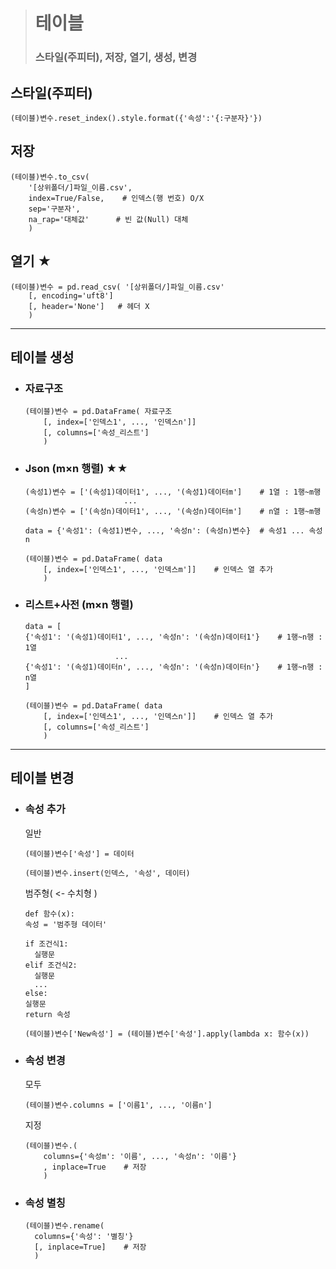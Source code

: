 ># 테이블
>### 스타일(주피터), 저장, 열기, 생성, 변경

## 스타일(주피터)
```
(테이블)변수.reset_index().style.format({'속성':'{:구분자}'})
```

## 저장
```
(테이블)변수.to_csv(
    '[상위폴더/]파일_이름.csv',
    index=True/False,    # 인덱스(행 번호) O/X
    sep='구분자',
    na_rap='대체값'      # 빈 값(Null) 대체
    )
```

## 열기 ★
```angular2html
(테이블)변수 = pd.read_csv( '[상위폴더/]파일_이름.csv'
    [, encoding='uft8']
    [, header='None']   # 헤더 X
    )
```
---

## 테이블 생성
+ ### 자료구조
    ```
    (테이블)변수 = pd.DataFrame( 자료구조
        [, index=['인덱스1', ..., '인덱스n']]
        [, columns=['속성_리스트']
        )
    ```

+ ### Json (m×n 행렬) ★★
    ```
    (속성1)변수 = ['(속성1)데이터1', ..., '(속성1)데이터m']    # 1열 : 1행~m행
                          ...
    (속성n)변수 = ['(속성n)데이터1', ..., '(속성n)데이터m']    # n열 : 1행~m행
        
    data = {'속성1': (속성1)변수, ..., '속성n': (속성n)변수}  # 속성1 ... 속성n
    
    (테이블)변수 = pd.DataFrame( data
        [, index=['인덱스1', ..., '인덱스m']]    # 인덱스 열 추가
        )
    ```

+ ### 리스트+사전 (m×n 행렬)
    ```
    data = [
    {'속성1': '(속성1)데이터1', ..., '속성n': '(속성n)데이터1'}    # 1행~n행 : 1열 
                        ...
    {'속성1': '(속성1)데이터n', ..., '속성n': '(속성n)데이터n'}    # 1행~n행 : n열 
    ]
    
    (테이블)변수 = pd.DataFrame( data
        [, index=['인덱스1', ..., '인덱스n']]    # 인덱스 열 추가
        [, columns=['속성_리스트']
        )
    ```
---
## 테이블 변경
+ ### 속성 추가
    일반
    ```
    (테이블)변수['속성'] = 데이터
    
    (테이블)변수.insert(인덱스, '속성', 데이터)
    ```
    범주형( <- 수치형 )
    ```
    def 함수(x):
    속성 = '범주형 데이터'
    
    if 조건식1:
      실행문
    elif 조건식2:
      실행문
      ...
    else:
    실행문
    return 속성
    
    (테이블)변수['New속성'] = (테이블)변수['속성'].apply(lambda x: 함수(x))
    ```

+ ### 속성 변경
    모두
    ```
    (테이블)변수.columns = ['이름1', ..., '이름n']
    ```
    지정
    ```
    (테이블)변수.(
        columns={'속성m': '이름', ..., '속성n': '이름'}
        , inplace=True    # 저장
        ) 
    ```

+ ### 속성 별칭
    ```
    (테이블)변수.rename( 
      columns={'속성': '별칭'}
      [, inplace=True]    # 저장
      ) 
    ```
